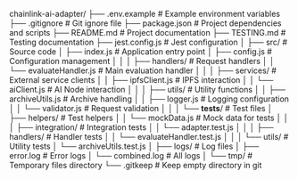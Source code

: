 chainlink-ai-adapter/
├── .env.example                 # Example environment variables
├── .gitignore                  # Git ignore file
├── package.json                # Project dependencies and scripts
├── README.md                   # Project documentation
├── TESTING.md                  # Testing documentation
├── jest.config.js              # Jest configuration
│
├── src/                        # Source code
│   ├── index.js               # Application entry point
│   ├── config.js              # Configuration management
│   │
│   ├── handlers/              # Request handlers
│   │   └── evaluateHandler.js # Main evaluation handler
│   │
│   ├── services/              # External service clients
│   │   ├── ipfsClient.js      # IPFS interaction
│   │   └── aiClient.js        # AI Node interaction
│   │
│   ├── utils/                 # Utility functions
│   │   ├── archiveUtils.js    # Archive handling
│   │   ├── logger.js          # Logging configuration
│   │   └── validator.js       # Request validation
│   │
│   └── __tests__/            # Test files
│       ├── helpers/           # Test helpers
│       │   └── mockData.js    # Mock data for tests
│       │
│       ├── integration/       # Integration tests
│       │   └── adapter.test.js
│       │
│       ├── handlers/          # Handler tests
│       │   └── evaluateHandler.test.js
│       │
│       └── utils/             # Utility tests
│           └── archiveUtils.test.js
│
├── logs/                      # Log files
│   ├── error.log             # Error logs
│   └── combined.log          # All logs
│
└── tmp/                      # Temporary files directory
    └── .gitkeep              # Keep empty directory in git 